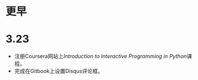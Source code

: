 更早
====  


3.23
====   
* 注册Coursera网站上*Introduction to Interactive Programming in Python*课程。  
* 完成在Gitbook上设置Disqus评论框。  
  
 



